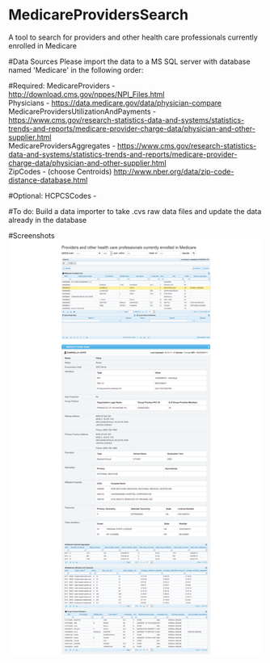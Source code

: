 # MedicareProvidersSearch
A tool to search for providers and other health care professionals currently enrolled in Medicare

#Data Sources
Please import the data to a MS SQL server with database named 'Medicare' in the following order:

#Required:
MedicareProviders - http://download.cms.gov/nppes/NPI_Files.html <br/>
Physicians - https://data.medicare.gov/data/physician-compare <br/>
MedicareProvidersUtilizationAndPayments - https://www.cms.gov/research-statistics-data-and-systems/statistics-trends-and-reports/medicare-provider-charge-data/physician-and-other-supplier.html <br/>
MedicareProvidersAggregates - https://www.cms.gov/research-statistics-data-and-systems/statistics-trends-and-reports/medicare-provider-charge-data/physician-and-other-supplier.html <br/>
ZipCodes - (choose Centroids) http://www.nber.org/data/zip-code-distance-database.html

#Optional:
HCPCSCodes - 

#To do:
Build a data importer to take .cvs raw data files and update the data already in the database

#Screenshots
![ScreenShot 1](https://github.com/kh-nguyen/MedicareProvidersSearch/raw/master/MedicareProvidersSearch/Screenshot.png)
